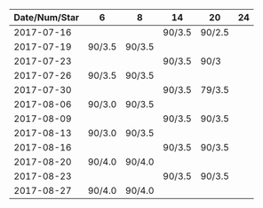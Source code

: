 Date/Num/Star   | 6      | 8      | 14     | 20     | 24     |
----------------|--------|--------|--------|--------|--------|
2017-07-16      |        |        | 90/3.5 | 90/2.5 |        |
2017-07-19      | 90/3.5 | 90/3.5 |        |        |        |
2017-07-23      |        |        | 90/3.5 | 90/3   |        |
2017-07-26      | 90/3.5 | 90/3.5 |        |        |        |
2017-07-30      |        |        | 90/3.5 | 79/3.5 |        |
2017-08-06      | 90/3.0 | 90/3.5 |        |        |        |
2017-08-09      |        |        | 90/3.5 | 90/3.5 |        |
2017-08-13      | 90/3.0 | 90/3.5 |        |        |        |
2017-08-16      |        |        | 90/3.5 | 90/3.5 |        |
2017-08-20      | 90/4.0 | 90/4.0 |        |        |        |
2017-08-23      |        |        | 90/3.5 | 90/3.5 |        |
2017-08-27      | 90/4.0 | 90/4.0 |        |        |       
